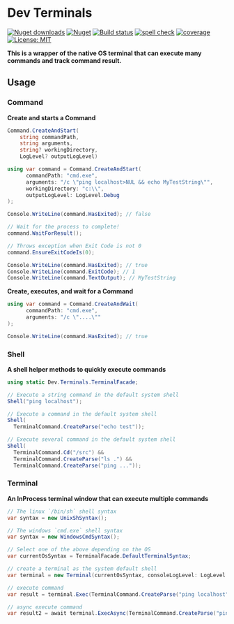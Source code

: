 # Dev Terminals

[![Nuget downloads](https://img.shields.io/nuget/v/dev.terminals.svg)](https://www.nuget.org/packages/Dev.Terminals/)
[![Nuget](https://img.shields.io/nuget/dt/dev.terminals)](https://www.nuget.org/packages/Dev.Terminals/)
[![Build status](https://github.com/rosenkolev/dev-terminals/actions/workflows/github-actions.yml/badge.svg)](https://github.com/rosenkolev/dev-terminals/actions/workflows/github-actions.yml)
[![spell check](https://github.com/rosenkolev/dev-terminals/actions/workflows/spell-check.yml/badge.svg)](https://github.com/rosenkolev/dev-terminals/actions/workflows/spell-check.yml)
[![coverage](https://codecov.io/gh/rosenkolev/dev-terminals/branch/main/graph/badge.svg?token=V9E0GSDN34)](https://codecov.io/gh/rosenkolev/dev-terminals)
[![License: MIT](https://img.shields.io/badge/License-MIT-yellow.svg)](https://github.com/rosenkolev/dev-terminals/blob/main/LICENSE)


**This is a wrapper of the native OS terminal that can execute many commands and track command result.**

## Usage

### Command

**Create and starts a Command**

```csharp
Command.CreateAndStart(
	string commandPath,
	string arguments,
	string? workingDirectory,
	LogLevel? outputLogLevel)
```

```csharp
using var command = Command.CreateAndStart(
      commandPath: "cmd.exe",
      arguments: "/c \"ping localhost>NUL && echo MyTestString\"",
      workingDirectory: "c:\\",
      outputLogLevel: LogLevel.Debug
);

Console.WriteLine(command.HasExited); // false

// Wait for the process to complete!
command.WaitForResult();

// Throws exception when Exit Code is not 0
command.EnsureExitCodeIs(0);

Console.WriteLine(command.HasExited); // true
Console.WriteLine(command.ExitCode); // 1
Console.WriteLine(command.TextOutput); // MyTestString
```

**Create, executes, and wait for a Command**

```csharp
using var command = Command.CreateAndWait(
      commandPath: "cmd.exe",
      arguments: "/c \"....\""
);

Console.WriteLine(command.HasExited); // true
```

### Shell

**A shell helper methods to quickly execute commands**

```csharp
using static Dev.Terminals.TerminalFacade;

// Execute a string command in the default system shell
Shell("ping localhost");

// Execute a command in the default system shell
Shell(
  TerminalCommand.CreateParse("echo test"));

// Execute several command in the default system shell
Shell(
  TerminalCommand.Cd("/src") &&
  TerminalCommand.CreateParse("ls .") &&
  TerminalCommand.CreateParse("ping ..."));
```

### Terminal

**An InProcess terminal window that can execute multiple commands**

```csharp
// The linux `/bin/sh` shell syntax
var syntax = new UnixShSyntax();

// The windows `cmd.exe` shell syntax
var syntax = new WindowsCmdSyntax();

// Select one of the above depending on the OS
var currentOsSyntax = TerminalFacade.DefaultTerminalSyntax;

// create a terminal as the system default shell
var terminal = new Terminal(currentOsSyntax, consoleLogLevel: LogLevel.Verbose, workingDirectory: "c:\\");

// execute command
var result = terminal.Exec(TerminalCommand.CreateParse("ping localhost"));

// async execute command
var result2 = await terminal.ExecAsync(TerminalCommand.CreateParse("ping localhost"));
```
